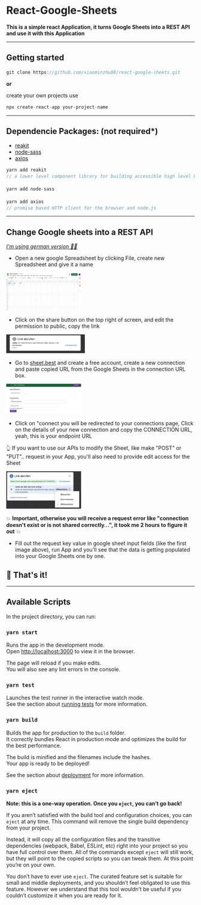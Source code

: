 # React-Google-Sheets

**This is a simple react Application, it turns Google Sheets into a REST API and use it with this Application**

<hr />

## Getting started

```jsx
git clone https://github.com/xiaominzhu88/react-google-sheets.git
```

**or**

create your own projects use

```jsx
npx create-react-app your-project-name
```

<hr>

## Dependencie Packages: (not required\*)

- [reakit](https://reakit.io/)
- [node-sass](https://www.npmjs.com/package/node-sass)
- [axios](https://www.npmjs.com/package/axios)

```jsx
yarn add reakit
// a lower level component library for building accessible high level UI libraries, design systems and applications with React

yarn add node-sass

yarn add axios
// promise based HTTP client for the browser and node.js
```

<hr />

## Change Google sheets into a REST API

<ins>_I'm using german version 🧚‍♀️_</ins>

- Open a new google Spreadsheet by clicking File, create new Spreadsheet and give it a name

<img src='public/sheet.png' alt='sheet' height='100px' width='200px' />

- Click on the share button on the top right of screen, and edit the permission to public, copy the link

<img src='public/sheetlink.png' alt='sheet' height='50px' width='210px' />

- Go to [sheet.best](https://sheet.best/) and create a free account, create a new connection and paste copied URL from the Google Sheets in the connection URL box.

<img src='public/sheetbest.png' alt='sheet' height='80px' width='200px' />

- Click on "connect you will be redirected to your connections page, Click on the details of your new connection and copy the CONNECTION URL, yeah, this is your endpoint URL

👆 If you want to use our APIs to modify the Sheet, like make "POST" or "PUT".. request in your App, you'll also need to provide edit access for the Sheet

<img src='public/important.png' alt='sheet' height='100px' width='200px' />

💥 **Important, otherwise you will receive a request error like "connection doesn't exist or is not shared correctly...", it took me 2 hours to figure it out** 💥

- Fill out the request key value in google sheet input fields (like the first image above), run App and you'll see that the data is getting populated into your Google Sheets one by one.

## 🌻 That's it!

<hr />

## Available Scripts

In the project directory, you can run:

### `yarn start`

Runs the app in the development mode.\
Open [http://localhost:3000](http://localhost:3000) to view it in the browser.

The page will reload if you make edits.\
You will also see any lint errors in the console.

### `yarn test`

Launches the test runner in the interactive watch mode.\
See the section about [running tests](https://facebook.github.io/create-react-app/docs/running-tests) for more information.

### `yarn build`

Builds the app for production to the `build` folder.\
It correctly bundles React in production mode and optimizes the build for the best performance.

The build is minified and the filenames include the hashes.\
Your app is ready to be deployed!

See the section about [deployment](https://facebook.github.io/create-react-app/docs/deployment) for more information.

### `yarn eject`

**Note: this is a one-way operation. Once you `eject`, you can’t go back!**

If you aren’t satisfied with the build tool and configuration choices, you can `eject` at any time. This command will remove the single build dependency from your project.

Instead, it will copy all the configuration files and the transitive dependencies (webpack, Babel, ESLint, etc) right into your project so you have full control over them. All of the commands except `eject` will still work, but they will point to the copied scripts so you can tweak them. At this point you’re on your own.

You don’t have to ever use `eject`. The curated feature set is suitable for small and middle deployments, and you shouldn’t feel obligated to use this feature. However we understand that this tool wouldn’t be useful if you couldn’t customize it when you are ready for it.
